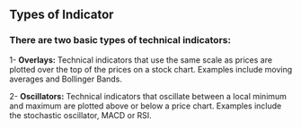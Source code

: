 ## Types of Indicator
### There are two basic types of technical indicators:

1- **Overlays:** Technical indicators that use the same scale as prices are plotted over the top of the prices on a stock chart. Examples include moving averages and Bollinger Bands.

2- **Oscillators:** Technical indicators that oscillate between a local minimum and maximum are plotted above or below a price chart. Examples include the stochastic oscillator, MACD or RSI.
